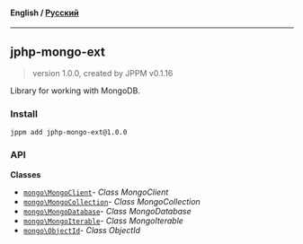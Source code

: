 #### **English** / [Русский](README.ru.md)

---

## jphp-mongo-ext
> version 1.0.0, created by JPPM v0.1.16

Library for working with MongoDB.

### Install
```
jppm add jphp-mongo-ext@1.0.0
```

### API
**Classes**
- [`mongo\MongoClient`](https://github.com/jphp-compiler/jphp/blob/master/exts/jphp-mongo-ext/api-docs/classes/mongo/MongoClient.md)- _Class MongoClient_
- [`mongo\MongoCollection`](https://github.com/jphp-compiler/jphp/blob/master/exts/jphp-mongo-ext/api-docs/classes/mongo/MongoCollection.md)- _Class MongoCollection_
- [`mongo\MongoDatabase`](https://github.com/jphp-compiler/jphp/blob/master/exts/jphp-mongo-ext/api-docs/classes/mongo/MongoDatabase.md)- _Class MongoDatabase_
- [`mongo\MongoIterable`](https://github.com/jphp-compiler/jphp/blob/master/exts/jphp-mongo-ext/api-docs/classes/mongo/MongoIterable.md)- _Class MongoIterable_
- [`mongo\ObjectId`](https://github.com/jphp-compiler/jphp/blob/master/exts/jphp-mongo-ext/api-docs/classes/mongo/ObjectId.md)- _Class ObjectId_